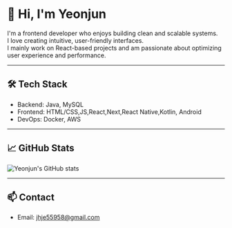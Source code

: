 # 👋 Hi, I'm Yeonjun

I'm a frontend developer who enjoys building clean and scalable systems.  
I love creating intuitive, user-friendly interfaces.  
I mainly work on React-based projects and am passionate about optimizing user experience and performance.

---

## 🛠 Tech Stack

- Backend: Java, MySQL
- Frontend: HTML/CSS,JS,React,Next,React Native,Kotlin, Android
- DevOps: Docker, AWS

---

## 📈 GitHub Stats

![Yeonjun's GitHub stats](https://github-readme-stats.vercel.app/api?username=jebiyeon02&show_icons=true&hide_title=true&hide=prs&theme=default)

---

## 📫 Contact

- Email: jhje55958@gmail.com
